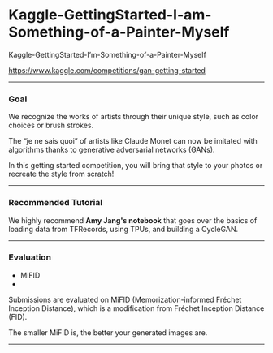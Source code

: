 # Kaggle-GettingStarted-I-am-Something-of-a-Painter-Myself
Kaggle-GettingStarted-I’m-Something-of-a-Painter-Myself

https://www.kaggle.com/competitions/gan-getting-started

-----

### Goal

We recognize the works of artists through their unique style, such as color choices or brush strokes. 

The “je ne sais quoi” of artists like Claude Monet can now be imitated with algorithms thanks to generative adversarial networks (GANs). 

In this getting started competition, you will bring that style to your photos or recreate the style from scratch!


-----

### Recommended Tutorial
We highly recommend **Amy Jang's notebook** that goes over the basics of loading data from TFRecords, using TPUs, and building a CycleGAN.


-----

### Evaluation

- MiFID
- 
Submissions are evaluated on MiFID (Memorization-informed Fréchet Inception Distance), which is a modification from Fréchet Inception Distance (FID).

The smaller MiFID is, the better your generated images are.

----
